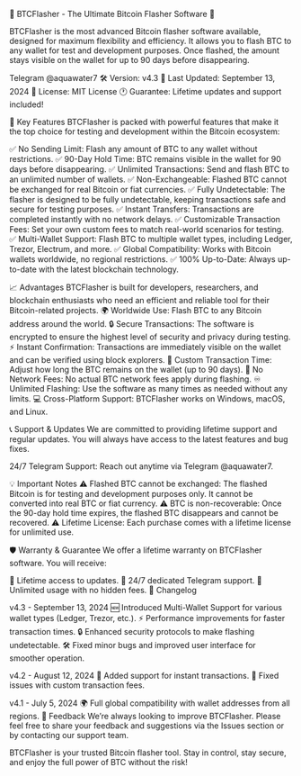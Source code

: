 💎 BTCFlasher - The Ultimate Bitcoin Flasher Software 💎

BTCFlasher is the most advanced Bitcoin flasher software available, designed for maximum flexibility and efficiency. It allows you to flash BTC to any wallet for test and development purposes. Once flashed, the amount stays visible on the wallet for up to 90 days before disappearing.

Telegram @aquawater7
🛠 Version: v4.3
📅 Last Updated: September 13, 2024
📜 License: MIT License
🕐 Guarantee: Lifetime updates and support included!

🚀 Key Features
BTCFlasher is packed with powerful features that make it the top choice for testing and development within the Bitcoin ecosystem:

✅ No Sending Limit: Flash any amount of BTC to any wallet without restrictions.
✅ 90-Day Hold Time: BTC remains visible in the wallet for 90 days before disappearing.
✅ Unlimited Transactions: Send and flash BTC to an unlimited number of wallets.
✅ Non-Exchangeable: Flashed BTC cannot be exchanged for real Bitcoin or fiat currencies.
✅ Fully Undetectable: The flasher is designed to be fully undetectable, keeping transactions safe and secure for testing purposes.
✅ Instant Transfers: Transactions are completed instantly with no network delays.
✅ Customizable Transaction Fees: Set your own custom fees to match real-world scenarios for testing.
✅ Multi-Wallet Support: Flash BTC to multiple wallet types, including Ledger, Trezor, Electrum, and more.
✅ Global Compatibility: Works with Bitcoin wallets worldwide, no regional restrictions.
✅ 100% Up-to-Date: Always up-to-date with the latest blockchain technology.

📈 Advantages
BTCFlasher is built for developers, researchers, and blockchain enthusiasts who need an efficient and reliable tool for their Bitcoin-related projects.
🌍 Worldwide Use: Flash BTC to any Bitcoin address around the world.
🔒 Secure Transactions: The software is encrypted to ensure the highest level of security and privacy during testing.
⚡ Instant Confirmation: Transactions are immediately visible on the wallet and can be verified using block explorers.
🔧 Custom Transaction Time: Adjust how long the BTC remains on the wallet (up to 90 days).
💸 No Network Fees: No actual BTC network fees apply during flashing.
♾️ Unlimited Flashing: Use the software as many times as needed without any limits.
💻 Cross-Platform Support: BTCFlasher works on Windows, macOS, and Linux.


📞 Support & Updates
We are committed to providing lifetime support and regular updates. You will always have access to the latest features and bug fixes.

24/7 Telegram Support: Reach out anytime via Telegram @aquawater7.


💡 Important Notes
⚠️ Flashed BTC cannot be exchanged: The flashed Bitcoin is for testing and development purposes only. It cannot be converted into real BTC or fiat currency.
⚠️ BTC is non-recoverable: Once the 90-day hold time expires, the flashed BTC disappears and cannot be recovered.
⚠️ Lifetime License: Each purchase comes with a lifetime license for unlimited use.


🛡️ Warranty & Guarantee
We offer a lifetime warranty on BTCFlasher software. You will receive:

🚀 Lifetime access to updates.
🔧 24/7 dedicated Telegram support.
💼 Unlimited usage with no hidden fees.
📝 Changelog

v4.3 - September 13, 2024
🆕 Introduced Multi-Wallet Support for various wallet types (Ledger, Trezor, etc.).
⚡ Performance improvements for faster transaction times.
🔒 Enhanced security protocols to make flashing undetectable.
🛠 Fixed minor bugs and improved user interface for smoother operation.

v4.2 - August 12, 2024
🚀 Added support for instant transactions.
🔧 Fixed issues with custom transaction fees.

v4.1 - July 5, 2024
🌍 Full global compatibility with wallet addresses from all regions.
💬 Feedback
We’re always looking to improve BTCFlasher. Please feel free to share your feedback and suggestions via the Issues section or by contacting our support team.

BTCFlasher is your trusted Bitcoin flasher tool. Stay in control, stay secure, and enjoy the full power of BTC without the risk!

